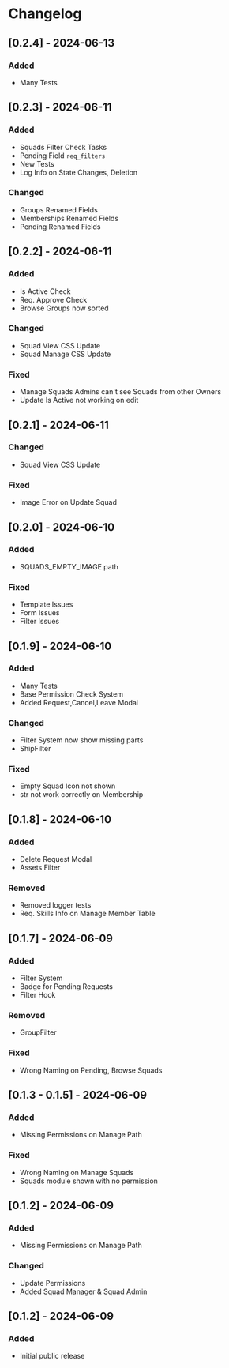 # Changelog

## \[0.2.4\] - 2024-06-13

### Added

- Many Tests

## \[0.2.3\] - 2024-06-11

### Added

- Squads Filter Check Tasks
- Pending Field `req_filters`
- New Tests
- Log Info on State Changes, Deletion

### Changed

- Groups Renamed Fields
- Memberships Renamed Fields
- Pending Renamed Fields

## \[0.2.2\] - 2024-06-11

### Added

- Is Active Check
- Req. Approve Check
- Browse Groups now sorted

### Changed

- Squad View CSS Update
- Squad Manage CSS Update

### Fixed

- Manage Squads Admins can't see Squads from other Owners
- Update Is Active not working on edit

## \[0.2.1\] - 2024-06-11

### Changed

- Squad View CSS Update

### Fixed

- Image Error on Update Squad

## \[0.2.0\] - 2024-06-10

### Added

- SQUADS_EMPTY_IMAGE path

### Fixed

- Template Issues
- Form Issues
- Filter Issues

## \[0.1.9\] - 2024-06-10

### Added

- Many Tests
- Base Permission Check System
- Added Request,Cancel,Leave Modal

### Changed

- Filter System now show missing parts
- ShipFilter

### Fixed

- Empty Squad Icon not shown
- str not work correctly on Membership

## \[0.1.8\] - 2024-06-10

### Added

- Delete Request Modal
- Assets Filter

### Removed

- Removed logger tests
- Req. Skills Info on Manage Member Table

## \[0.1.7\] - 2024-06-09

### Added

- Filter System
- Badge for Pending Requests
- Filter Hook

### Removed

- GroupFilter

### Fixed

- Wrong Naming on Pending, Browse Squads

## \[0.1.3 - 0.1.5\] - 2024-06-09

### Added

- Missing Permissions on Manage Path

### Fixed

- Wrong Naming on Manage Squads
- Squads module shown with no permission

## \[0.1.2\] - 2024-06-09

### Added

- Missing Permissions on Manage Path

### Changed

- Update Permissions
- Added Squad Manager & Squad Admin

## \[0.1.2\] - 2024-06-09

### Added

- Initial public release
